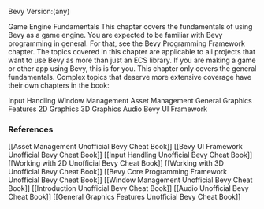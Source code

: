 Bevy Version:(any)


Game Engine Fundamentals
This chapter covers the fundamentals of using Bevy as a game engine.
You are expected to be familiar with Bevy programming in general. For that,
see the Bevy Programming Framework chapter.
The topics covered in this chapter are applicable to all projects that want
to use Bevy as more than just an ECS library. If you are making a game or
other app using Bevy, this is for you.
This chapter only covers the general fundamentals. Complex topics that
deserve more extensive coverage have their own chapters in the book:

Input Handling
Window Management
Asset Management
General Graphics Features
2D Graphics
3D Graphics
Audio
Bevy UI Framework

### References
[[Asset Management  Unofficial Bevy Cheat Book]] [[Bevy UI Framework  Unofficial Bevy Cheat Book]] [[Input Handling  Unofficial Bevy Cheat Book]] [[Working with 2D  Unofficial Bevy Cheat Book]] [[Working with 3D  Unofficial Bevy Cheat Book]] [[Bevy Core Programming Framework  Unofficial Bevy Cheat Book]] [[Window Management  Unofficial Bevy Cheat Book]] [[Introduction  Unofficial Bevy Cheat Book]] [[Audio  Unofficial Bevy Cheat Book]] [[General Graphics Features  Unofficial Bevy Cheat Book]] 